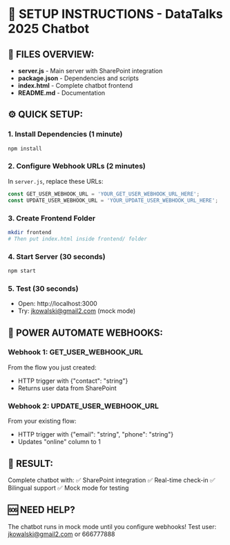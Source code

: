 
# 🚀 SETUP INSTRUCTIONS - DataTalks 2025 Chatbot

## 📁 FILES OVERVIEW:
- **server.js** - Main server with SharePoint integration
- **package.json** - Dependencies and scripts  
- **index.html** - Complete chatbot frontend
- **README.md** - Documentation

## ⚙️ QUICK SETUP:

### 1. Install Dependencies (1 minute)
```bash
npm install
```

### 2. Configure Webhook URLs (2 minutes)
In `server.js`, replace these URLs:
```javascript
const GET_USER_WEBHOOK_URL = 'YOUR_GET_USER_WEBHOOK_URL_HERE';
const UPDATE_USER_WEBHOOK_URL = 'YOUR_UPDATE_USER_WEBHOOK_URL_HERE';
```

### 3. Create Frontend Folder
```bash
mkdir frontend
# Then put index.html inside frontend/ folder
```

### 4. Start Server (30 seconds)
```bash
npm start
```

### 5. Test (30 seconds)
- Open: http://localhost:3000
- Try: jkowalski@gmail2.com (mock mode)

## 🔗 POWER AUTOMATE WEBHOOKS:

### Webhook 1: GET_USER_WEBHOOK_URL
From the flow you just created:
- HTTP trigger with {"contact": "string"}
- Returns user data from SharePoint

### Webhook 2: UPDATE_USER_WEBHOOK_URL  
From your existing flow:
- HTTP trigger with {"email": "string", "phone": "string"}
- Updates "online" column to 1

## 🎯 RESULT:
Complete chatbot with:
✅ SharePoint integration
✅ Real-time check-in
✅ Bilingual support
✅ Mock mode for testing

## 🆘 NEED HELP?
The chatbot runs in mock mode until you configure webhooks!
Test user: jkowalski@gmail2.com or 666777888
